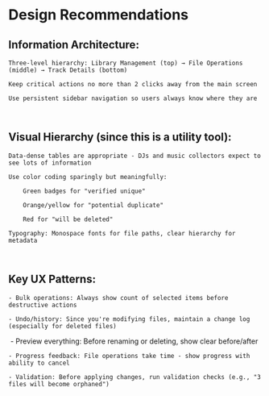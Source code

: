 # Design Recommendations

## Information Architecture:

    Three-level hierarchy: Library Management (top) → File Operations (middle) → Track Details (bottom)

    Keep critical actions no more than 2 clicks away from the main screen

    Use persistent sidebar navigation so users always know where they are

    ​

## Visual Hierarchy (since this is a utility tool):

    Data-dense tables are appropriate - DJs and music collectors expect to see lots of information

    Use color coding sparingly but meaningfully:

        Green badges for "verified unique"

        Orange/yellow for "potential duplicate"

        Red for "will be deleted"

    Typography: Monospace fonts for file paths, clear hierarchy for metadata

    ​

## Key UX Patterns:

    - Bulk operations: Always show count of selected items before destructive actions

    - Undo/history: Since you're modifying files, maintain a change log (especially for deleted files)

​    - Preview everything: Before renaming or deleting, show clear before/after

    - Progress feedback: File operations take time - show progress with ability to cancel
    ​
    - Validation: Before applying changes, run validation checks (e.g., "3 files will become orphaned")
